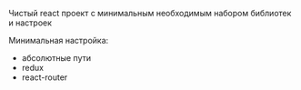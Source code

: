 Чистый react проект с минимальным необходимым набором библиотек и настроек

Минимальная настройка:
- абсолютные пути
- redux
- react-router
